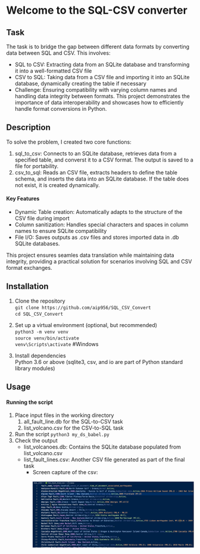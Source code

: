 # Welcome to the SQL-CSV converter

## Task
The task is to bridge the gap between different data formats by converting data between SQL and CSV. This involves:
- SQL to CSV: Extracting data from an SQLite database and transforming it into a well-formatted CSV file
- CSV to SQL: Taking data from a CSV file and importing it into an SQLite database, dynamically creating the table if necessary
- Challenge: Ensuring compatibility with varying column names and handling data integrity between formats.
This project demonstrates the importance of data interoperability and showcases how to efficiently handle format conversions in Python.

## Description
To solve the problem, I created two core functions:
1. sql_to_csv: Connects to an SQLite database, retrieves data from a specified table, and converst it to a CSV format. The output is saved to a file for portability.
2. csv_to_sql: Reads an CSV file, extracts headers to define the table schema, and inserts the data into an SQLite database. If the table does not exist, it is created dynamically.

#### Key Features
- Dynamic Table creation: Automatically adapts to the structure of the CSV file during import
- Column sanitization: Handles special characters and spaces in column names to ensure SQLite compatibility
- File I/O: Saves outputs as .csv files and stores imported data in .db SQLite databases.

This project ensures seamles data translation while maintaining data integrity, providing a practical solution for scenarios involving SQL and CSV format exchanges.

## Installation
1. Clone the repository </br>
   `git clone https://github.com/aip956/SQL_CSV_Convert` <br>
   `cd SQL_CSV_Convert`

2. Set up a virtual environment (optional, but recommended)<br>
   `python3 -m venv venv`<br>
   `source venv/bin/activate`<br>
   `venv\Scripts\activate` #Windows<br>
3. Install dependencies<br>
   Python 3.6 or above
   (sqlite3, csv, and io are part of Python standard library modules)
   
## Usage
#### Running the script
1. Place input files in the working directory
   1. all_fault_line.db for the SQL-to-CSV task
   2. list_volcano.csv for the CSV-to-SQL task
2. Run the script
   `python3 my_ds_babel.py`
3. Check the output
    - list_volcanoes.db: Contains the SQLite database populated from list_volcano.csv
    - list_fault_lines.csv: Another CSV file generated as part of the final task
      - Screen capture of the csv:
    </br></br>
        ![Screen capture of list_fault_lines.csv](fault_lines.png)
</br>




